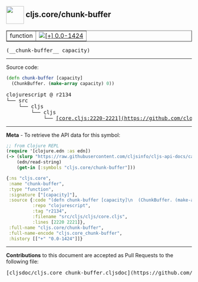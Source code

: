 ## <img width="48px" valign="middle" src="http://i.imgur.com/Hi20huC.png"> cljs.core/chunk-buffer

 <table border="1">
<tr>

<td>function</td>
<td><a href="https://github.com/cljsinfo/cljs-api-docs/tree/0.0-1424"><img valign="middle" alt="[+] 0.0-1424" src="https://img.shields.io/badge/+-0.0--1424-lightgrey.svg"></a> </td>
</tr>
</table>

 <samp>
(__chunk-buffer__ capacity)<br>
</samp>

---





Source code:

```clj
(defn chunk-buffer [capacity]
  (ChunkBuffer. (make-array capacity) 0))
```

 <pre>
clojurescript @ r2134
└── src
    └── cljs
        └── cljs
            └── <ins>[core.cljs:2220-2221](https://github.com/clojure/clojurescript/blob/r2134/src/cljs/cljs/core.cljs#L2220-L2221)</ins>
</pre>


---

__Meta__ - To retrieve the API data for this symbol:

```clj
;; from Clojure REPL
(require '[clojure.edn :as edn])
(-> (slurp "https://raw.githubusercontent.com/cljsinfo/cljs-api-docs/catalog/cljs-api.edn")
    (edn/read-string)
    (get-in [:symbols "cljs.core/chunk-buffer"]))
```

```clj
{:ns "cljs.core",
 :name "chunk-buffer",
 :type "function",
 :signature ["[capacity]"],
 :source {:code "(defn chunk-buffer [capacity]\n  (ChunkBuffer. (make-array capacity) 0))",
          :repo "clojurescript",
          :tag "r2134",
          :filename "src/cljs/cljs/core.cljs",
          :lines [2220 2221]},
 :full-name "cljs.core/chunk-buffer",
 :full-name-encode "cljs.core_chunk-buffer",
 :history [["+" "0.0-1424"]]}

```

---

__Contributions__ to this document are accepted as Pull Requests to the following file:

 <pre>
[cljsdoc/cljs.core_chunk-buffer.cljsdoc](https://github.com/cljsinfo/cljs-api-docs/blob/master/cljsdoc/cljs.core_chunk-buffer.cljsdoc)
</pre>

